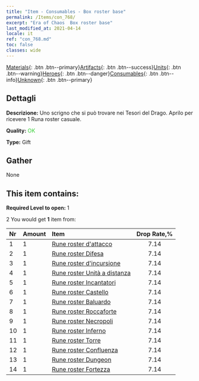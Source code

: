 ```yaml
---
title: "Item - Consumables - Box roster base"
permalink: /Items/con_768/
excerpt: "Era of Chaos  Box roster base"
last_modified_at: 2021-04-14
locale: it
ref: "con_768.md"
toc: false
classes: wide
---
```

 [Materials](/it/Items/){: .btn .btn--primary}[Artifacts](/it/Items/Artifacts/){: .btn .btn--success}[Units](/it/Items/Units/){: .btn .btn--warning}[Heroes](/it/Items/Heroes/){: .btn .btn--danger}[Consumables](/it/Items/Consumables/){: .btn .btn--info}[Unknown](/it/Items/Unknown/){: .btn .btn--primary}

## Dettagli
 **Descrizione:** Uno scrigno che si può trovare nei Tesori del Drago. Aprilo per ricevere 1 Runa roster casuale.

 **Quality:** <span style="color: #32CD32">OK</span>

 **Type:** Gift

## Gather

  None

## This item contains:

 **Required Level to open:** 1

 2 You would get **1** item  from:

  | Nr | Amount |     Item    | Drop Rate,% |
  |:---|:-------|:------------|:---------:|
  | 1 | 1 | [Rune roster d'attacco](/it/Items/con_734/) | 7.14 | 
  | 2 | 1 | [Rune roster Difesa](/it/Items/con_739/) | 7.14 | 
  | 3 | 1 | [Rune roster d'incursione](/it/Items/con_741/) | 7.14 | 
  | 4 | 1 | [Rune roster Unità a distanza](/it/Items/con_742/) | 7.14 | 
  | 5 | 1 | [Rune roster Incantatori](/it/Items/con_746/) | 7.14 | 
  | 6 | 1 | [Rune roster Castello](/it/Items/con_752/) | 7.14 | 
  | 7 | 1 | [Rune roster Baluardo](/it/Items/con_753/) | 7.14 | 
  | 8 | 1 | [Rune roster Roccaforte](/it/Items/con_754/) | 7.14 | 
  | 9 | 1 | [Rune roster Necropoli](/it/Items/con_755/) | 7.14 | 
  | 10 | 1 | [Rune roster Inferno](/it/Items/con_777/) | 7.14 | 
  | 11 | 1 | [Rune roster Torre](/it/Items/con_785/) | 7.14 | 
  | 12 | 1 | [Rune roster Confluenza](/it/Items/con_791/) | 7.14 | 
  | 13 | 1 | [Rune roster Dungeon](/it/Items/con_792/) | 7.14 | 
  | 14 | 1 | [Rune roster Fortezza](/it/Items/con_818/) | 7.14 | 

